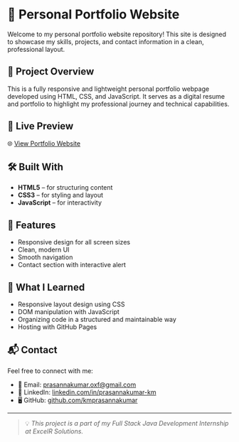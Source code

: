 # 💼 Personal Portfolio Website

Welcome to my personal portfolio website repository! This site is designed to showcase my skills, projects, and contact information in a clean, professional layout.

## 📌 Project Overview

This is a fully responsive and lightweight personal portfolio webpage developed using HTML, CSS, and JavaScript. It serves as a digital resume and portfolio to highlight my professional journey and technical capabilities.

## 🚀 Live Preview

🌐 [View Portfolio Website](https://kmprasannakumar.github.io/portfolio/)

## 🛠️ Built With

- **HTML5** – for structuring content
- **CSS3** – for styling and layout
- **JavaScript** – for interactivity


## 🎯 Features

- Responsive design for all screen sizes
- Clean, modern UI
- Smooth navigation
- Contact section with interactive alert

## 🧠 What I Learned

- Responsive layout design using CSS
- DOM manipulation with JavaScript
- Organizing code in a structured and maintainable way
- Hosting with GitHub Pages

## 📬 Contact

Feel free to connect with me:

- 📧 Email: [prasannakumar.oxf@gmail.com](mailto:prasannakumar.oxf@gmail.com)
- 💼 LinkedIn: [linkedin.com/in/prasannakumar-km](https://www.linkedin.com/in/prasannakumar-km/)
- 🖥️ GitHub: [github.com/kmprasannakumar](https://github.com/kmprasannakumar)

---

> 💡 *This project is a part of my Full Stack Java Development Internship at ExcelR Solutions.*


